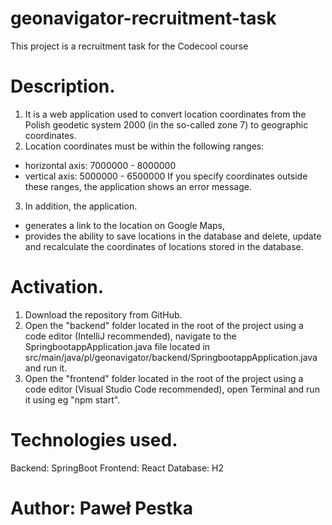 # geonavigator-recruitment-task
This project is a recruitment task for the Codecool course

# Description.
1. It is a web application used to convert location coordinates from the Polish geodetic system 2000 (in the so-called zone 7) to geographic coordinates.
2. Location coordinates must be within the following ranges:
- horizontal axis: 7000000 - 8000000
- vertical axis: 5000000 - 6500000
If you specify coordinates outside these ranges, the application shows an error message.

3. In addition, the application.
- generates a link to the location on Google Maps,
- provides the ability to save locations in the database and delete, update and recalculate the coordinates of locations stored in the database.

# Activation.
1. Download the repository from GitHub.
2. Open the "backend" folder located in the root of the project using a code editor (IntelliJ recommended), navigate to the SpringbootappApplication.java file located in src/main/java/pl/geonavigator/backend/SpringbootappApplication.java and run it.
3. Open the "frontend" folder located in the root of the project using a code editor (Visual Studio Code recommended), open Terminal and run it using eg "npm start".

# Technologies used.
Backend: SpringBoot
Frontend: React
Database: H2

# Author: Paweł Pestka